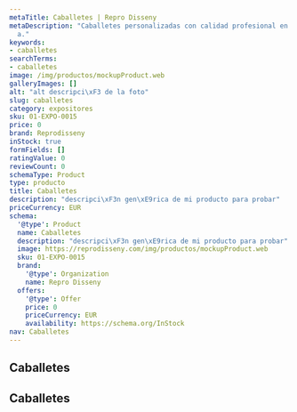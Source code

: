 ```yaml
---
metaTitle: Caballetes | Repro Disseny
metaDescription: "Caballetes personalizadas con calidad profesional en Catalu\xF1\
  a."
keywords:
- caballetes
searchTerms:
- caballetes
image: /img/productos/mockupProduct.web
galleryImages: []
alt: "alt descripci\xF3 de la foto"
slug: caballetes
category: expositores
sku: 01-EXPO-0015
price: 0
brand: Reprodisseny
inStock: true
formFields: []
ratingValue: 0
reviewCount: 0
schemaType: Product
type: producto
title: Caballetes
description: "descripci\xF3n gen\xE9rica de mi producto para probar"
priceCurrency: EUR
schema:
  '@type': Product
  name: Caballetes
  description: "descripci\xF3n gen\xE9rica de mi producto para probar"
  image: https://reprodisseny.com/img/productos/mockupProduct.web
  sku: 01-EXPO-0015
  brand:
    '@type': Organization
    name: Repro Disseny
  offers:
    '@type': Offer
    price: 0
    priceCurrency: EUR
    availability: https://schema.org/InStock
nav: Caballetes
---
```


## Caballetes

## Caballetes
